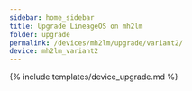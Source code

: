 ```yaml
---
sidebar: home_sidebar
title: Upgrade LineageOS on mh2lm
folder: upgrade
permalink: /devices/mh2lm/upgrade/variant2/
device: mh2lm_variant2
---
```

{% include templates/device_upgrade.md %}
